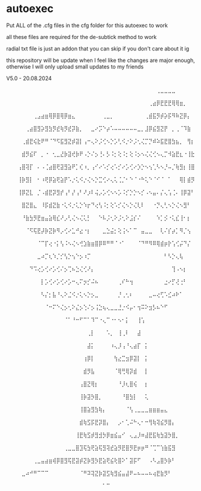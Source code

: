 # autoexec
Put ALL of the .cfg files in the cfg folder for this autoexec to work

all these files are required for the de-subtick method to work

radial txt file is just an addon that you can skip if you don't care about it ig

this repository will be update when I feel like the changes are major enough, otherwise I will only upload small updates to my friends    

V5.0 - 20.08.2024

 ⠀⠀⠀⠀⠀⠀⠀⠀⠀⠀⠀⠀⠀⠀⠀⠀⠀⠀⠀⠀⠀⠀⠀⠀⠀⠀⠀⠀⠀⠀⠀⠀⠀⠀⠀⠀⠀⠀⠀⢀⣀⣀⣀⣀⠀⠀⠀⠀⠀⠀⠀⠀⠀⠀⠀⠀⠀⠀
 ⠀⠀⠀⠀⠀⠀⠀⠀⠀⠀⠀⠀⠀⠀⠀⠀⠀⠀⠀⠀⠀⠀⠀⠀⠀⠀⠀⠀⠀⠀⠀⠀⠀⠀⠀⠀⠀⢀⣴⡿⣟⣟⣟⢿⢿⣶⡀⠀⠀⠀⠀⠀⠀⠀⠀⠀⠀⠀
 ⠀⠀⠀⠀⠀⠀⠀⢀⣠⣴⣶⢿⡿⣿⢿⡿⣶⣄⠀⠀⠀⠀⠀⠀⠀⢀⣀⡀⠀⠀⠀⠀⠀⠀⠀⠀⢀⣾⣯⡻⡾⡵⡯⠻⠷⣝⡿⡄⠀⠀⠀⠀⠀⠀⠀⠀⠀⠀
 ⠀⠀⠀⠀⠀⢀⣴⣿⣻⡵⣻⣳⡻⣞⢷⡻⣞⡽⣷⡀⠀⠀⣀⠔⡩⠑⡴⠡⠤⠤⠤⠤⠤⠤⣀⡀⣸⡿⣮⣻⣝⡟⠀⡀⢀⠈⠹⣷⠀⠀⠀⠀⠀⠀⠀⠀⠀⠀
 ⠀⠀⠀⠀⢀⣾⣟⢮⣗⠟⠛⠈⠙⠫⣯⣻⣝⡾⣽⡇⢠⠒⢄⠕⡨⢊⠢⡑⡡⢃⠪⡐⠕⡨⢂⢌⡉⡙⠾⠵⣯⣟⣿⣳⣦⡀⠀⢻⡆⠀⠀⠀⠀⠀⠀⠀⠀⠀
 ⠀⠀⠀⠀⣾⡻⣮⠏⠀⡀⠐⠀⢂⣀⣜⡷⣽⢞⡷⠟⠠⡑⠌⡢⢘⠄⡣⠨⡂⢕⠨⡂⢕⠨⡢⠢⢌⢌⢊⠢⢄⡉⠺⣵⣟⣆⠐⢸⣗⠀⠀⠀⠀⠀⠀⠀⠀⠀
 ⠀⠀⠀⢠⣿⢽⡏⠀⠄⠠⢈⣴⣿⢟⣽⣻⣵⠟⡁⢎⠰⡀⢠⠊⠔⠡⡊⢔⠡⡊⠔⡡⢊⠔⡱⡑⠢⢢⢁⠣⠢⡘⠤⡈⢷⣻⡆⢸⣿⠀⠀⠀⠀⠀⠀⠀⠀⠀
 ⠀⠀⠀⢸⡷⣻⡇⠀⠂⠰⢟⡿⣵⢟⣵⡟⠡⡐⢅⠪⡐⢌⠢⡑⣉⢊⠔⢄⢅⢈⡈⠂⠑⠈⠐⠓⢅⠑⠈⠊⠈⠀⠁⠀⠀⢿⡇⣾⡻⠀⠀⠀⠀⠀⠀⠀⠀⠀
 ⠀⠀⠀⢸⡿⣝⣇⠀⡈⠠⣾⣟⡽⣻⡞⢠⠃⡜⢠⠃⠜⡰⠇⢬⡠⡡⢊⠢⠢⡡⠨⡊⡑⡑⠢⡊⠠⠢⣤⠄⡌⢄⢡⢈⠄⢸⡿⣽⠃⠀⠀⠀⠀⠀⠀⠀⠀⠀
 ⠀⠀⠀⠀⣿⣝⣿⣄⠀⠸⡯⣾⣝⣷⠐⢅⠪⡐⢅⡑⠱⡖⠙⢔⢣⠨⡂⢕⠡⡊⢌⠢⡑⢌⢇⠇⠀⠀⠐⡙⢄⢃⠢⡑⢌⠢⣻⠃⠀⠀⠀⠀⠀⠀⠀⠀⠀⠀
 ⠀⠀⠀⠀⠘⣷⣳⡻⣟⣶⣤⣵⢿⣎⠜⡠⢃⢌⠢⢌⢅⡃⠀⠀⠑⠧⡨⢂⠕⡨⢂⠕⣨⡎⠌⠀⠀⠀⠀⠱⡁⡪⠐⢅⣎⢸⠂⡆⠀⠀⠀⠀⠀⠀⠀⠀⠀⠀
 ⠀⠀⠀⠀⠀⠈⠫⢯⣟⡼⡷⣝⡷⠻⡠⢊⠔⣁⠚⣔⠐⡆⠀⠀⠀⣀⣑⣬⡂⢕⢨⠢⠁⠉⠀⣤⣀⣀⠀⠀⢇⠌⡎⡴⡁⠻⡈⢢⠀⠀⠀⠀⠀⠀⠀⠀⠀⠀
 ⠀⠀⠀⠀⠀⠀⠀⠀⠈⠉⡏⢔⠐⡅⢣⠨⠢⢌⠢⢚⣱⣷⣶⣿⡿⠿⠛⠛⠈⠐⠁⠀⠀⠀⠈⠙⠛⠻⠿⢿⣾⡶⡗⢡⢊⡬⠙⡌⠀⠀⠀⠀⠀⠀⠀⠀⠀⠀
 ⠀⠀⠀⠀⠀⠀⠀⠀⣀⠴⡉⢆⠱⡈⡊⢣⡑⢢⠑⡢⠰⡉⠀⠀⠀⠀⠀⠀⠀⠀⠀⠀⠀⠀⠀⠀⠀⠀⠀⠀⠀⠃⠣⡑⢄⢧⠀⠀⠀⠀⠀⠀⠀⠀⠀⠀⠀⠀
 ⠀⠀⠀⠀⠀⠀⠙⠩⢔⡡⢊⠔⡡⢊⠌⡢⢉⠦⣑⢌⢊⠜⡄⠀⠀⠀⠀⠀⠀⠀⠀⠀⠀⠀⠀⠀⠀⠀⠀⠀⠀⠀⠀⢹⠠⠢⡆⠀⠀⠀⠀⠀⠀⠀⠀⠀⠀⠀
 ⠀⠀⠀⠀⠀⠀⠀⠀⠀⡇⡡⢊⠔⡡⢊⠔⡡⠒⢄⠍⡲⡊⠬⠦⠀⠀⠀⠀⠀⢀⠎⠓⢲⠀⠀⠀⠀⠀⠀⠀⠀⣐⠔⡋⢜⢐⠃⠀⠀⠀⠀⠀⠀⠀⠀⠀⠀⠀
 ⠀⠀⠀⠀⠀⠀⠀⠀⠀⠣⡌⡂⣧⠘⢄⠕⣈⠪⡐⢅⠢⡑⡢⣀⠀⠀⠀⠀⠀⡘⢀⢂⠆⠀⠀⠀⠀⣀⠤⢔⢋⠡⣊⠴⠗⠁⠀⠀⠀⠀⠀⠀⠀⠀⠀⠀⠀⠀
 ⠀⠀⠀⠀⠀⠀⠀⠀⠀⠀⠈⠒⠍⠑⢌⡢⢂⠕⣌⡢⢑⠌⡢⢨⣑⢦⢄⣀⣀⣘⡐⠪⡤⠂⢲⠭⠕⣲⡣⠦⠑⠋⠀⠀⠀⠀⠀⠀⠀⠀⠀⠀⠀⠀⠀⠀⠀⠀
 ⠀⠀⠀⠀⠀⠀⠀⠀⠀⠀⠀⠀⠀⠀⠀⠈⠁⠘⠒⠋⠉⠁⠹⠉⠐⢄⠉⠐⠂⠢⠂⡅⠀⠀⢸⢡⠀⠀⠀⠀⠀⠀⠀⠀⠀⠀⠀⠀⠀⠀⠀⠀⠀⠀⠀⠀⠀⠀
 ⠀⠀⠀⠀⠀⠀⠀⠀⠀⠀⠀⠀⠀⠀⠀⠀⠀⠀⠀⠀⠀⢀⡇⠀⠀⠀⠡⡀⠀⢸⢀⠇⠀⠀⣼⠀⠀⠀⠀⠀⠀⠀⠀⠀⠀⠀⠀⠀⠀⠀⠀⠀⠀⠀⠀⠀⠀⠀
 ⠀⠀⠀⠀⠀⠀⠀⠀⠀⠀⠀⠀⠀⠀⠀⠀⠀⠀⠀⠀⠀⣼⡅⠀⠀⠀⠀⠰⢄⡸⢠⠘⢄⣴⡏⠀⡅⠀⠀⠀⠀⠀⠀⠀⠀⠀⠀⠀⠀⠀⠀⠀⠀⠀⠀⠀⠀⠀
 ⠀⠀⠀⠀⠀⠀⠀⠀⠀⠀⠀⠀⠀⠀⠀⠀⠀⠀⠀⠀⢰⡿⡇⠀⠀⠀⠀⠀⢳⣔⣉⣲⡿⣽⡇⠀⡅⠀⠀⠀⠀⠀⠀⠀⠀⠀⠀⠀⠀⠀⠀⠀⠀⠀⠀⠀⠀⠀
 ⠀⠀⠀⠀⠀⠀⠀⠀⠀⠀⠀⠀⠀⠀⠀⠀⠀⠀⠀⠀⣾⡻⣧⠀⠀⠀⠀⠀⠈⢿⢛⢿⡽⣾⠀⠀⡇⠀⠀⠀⠀⠀⠀⠀⠀⠀⠀⠀⠀⠀⠀⠀⠀⠀⠀⠀⠀⠀
 ⠀⠀⠀⠀⠀⠀⠀⠀⠀⠀⠀⠀⠀⠀⠀⠀⠀⠀⠀⢠⣿⣝⢿⡆⠀⠀⠀⠀⠀⠘⡸⢆⣿⢮⠀⠀⡆⠀⠀⠀⠀⠀⠀⠀⠀⠀⠀⠀⠀⠀⠀⠀⠀⠀⠀⠀⠀⠀
 ⠀⠀⠀⠀⠀⠀⠀⠀⠀⠀⠀⠀⠀⠀⠀⠀⠀⠀⠀⢸⡷⣽⡳⣿⡀⠀⠀⠀⠀⠀⠘⣿⣳⡇⠀⠀⢅⠀⠀⠀⠀⠀⠀⠀⠀⠀⠀⠀⠀⠀⠀⠀⠀⠀⠀⠀⠀⠀
 ⠀⠀⠀⠀⠀⠀⠀⠀⠀⠀⠀⠀⠀⠀⠀⠀⠀⠀⠀⢸⣿⣵⣻⣳⢷⡄⠀⠀⠀⠀⠀⠈⢣⢀⣀⣀⣀⣶⣶⣶⣤⣄⠀⠀⠀⠀⠀⠀⠀⠀⠀⠀⠀⠀⠀⠀⠀⠀
 ⠀⠀⠀⠀⠀⠀⠀⠀⠀⠀⠀⠀⠀⠀⠀⠀⠀⠀⠀⣾⢷⣫⡯⣟⡽⣿⡄⠀⠀⡠⠂⢁⠬⠓⢄⠂⠒⢻⢷⢽⣮⡻⣿⡄⠀⠀⠀⠀⠀⠀⠀⠀⠀⠀⠀⠀⠀⠀
 ⠀⠀⠀⠀⠀⠀⠀⠀⠀⠀⠀⠀⠀⠀⠀⠀⠀⠀⢸⣟⢷⣫⡾⣻⣺⡳⡿⣶⣮⣤⠊⠀⢄⣠⡸⠶⣼⣟⣯⢷⣳⣽⡳⣿⡀⠀⠀⠀⠀⠀⠀⠀⠀⠀⠀⠀⠀⠀
 ⠀⠀⠀⠀⠀⠀⠀⠀⠀⠀⠀⠀⠀⠀⠀⢀⣀⣀⣿⣹⢯⣳⢟⣵⢯⣻⢽⣞⣵⡻⣟⣿⡻⣟⡶⡶⠛⠈⢉⠉⢱⣷⣯⣻⠀⠀⠀⠀⠀⠀⠀⠀⠀⠀⠀⠀⠀⠀
 ⠀⠀⠀⠀⠀⠀⠀⢀⣀⣤⣴⣶⢾⡿⣿⣻⢯⣟⣽⡾⣝⡷⣻⡳⣟⣵⢟⣮⢗⣿⠕⠁⣽⡯⠋⠀⠀⠠⠣⣠⣿⡳⡷⠃⠀⠀⠀⠀⠀⠀⠀⠀⠀⠀⠀⠀⠀⠀
 ⠀⠀⠀⠀⣀⠴⠚⠛⠉⠉⠉⠀⠀⠀⠀⠀⠀⠀⠀⠈⠛⠽⢽⣝⡷⣽⣫⢷⣻⣮⣤⣼⠟⠤⠦⠤⠤⠦⢴⣟⣷⡻⠃⠀⠀⠀⠀⠀⠀⠀⠀⠀⠀⠀⠀⠀⠀⠀
 ⠀⠀⠀⠀⠀⠀⠀⠀⠀⠀⠀⠀⠀⠀⠀⠀⠀⠀⠀⠀⠀⠀⠀⠀⠀⠁⠉⠀⠀⠀⠀⠀⠀⠀⠀⠀⠀⠀⠀⠀⠀⠀⠀⠀⠀⠀⠀⠀⠀⠀⠀⠀⠀⠀⠀⠀
